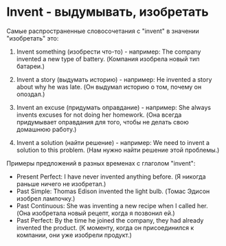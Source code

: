 # Invent - выдумывать, изобретать




Самые распространенные словосочетания с "invent" в значении "изобретать" это:

1. Invent something (изобрести что-то) - например: The company invented a new type of battery. (Компания изобрела новый тип батареи.)

2. Invent a story (выдумать историю) - например: He invented a story about why he was late. (Он выдумал историю о том, почему он опоздал.)

3. Invent an excuse (придумать оправдание) - например: She always invents excuses for not doing her homework. (Она всегда придумывает оправдания для того, чтобы не делать свою домашнюю работу.)

4. Invent a solution (найти решение) - например: We need to invent a solution to this problem. (Нам нужно найти решение этой проблемы.)

Примеры предложений в разных временах с глаголом "invent":

- Present Perfect: I have never invented anything before. (Я никогда раньше ничего не изобретал.)
- Past Simple: Thomas Edison invented the light bulb. (Томас Эдисон изобрел лампочку.)
- Past Continuous: She was inventing a new recipe when I called her. (Она изобретала новый рецепт, когда я позвонил ей.)
- Past Perfect: By the time he joined the company, they had already invented the product. (К моменту, когда он присоединился к компании, они уже изобрели продукт.)